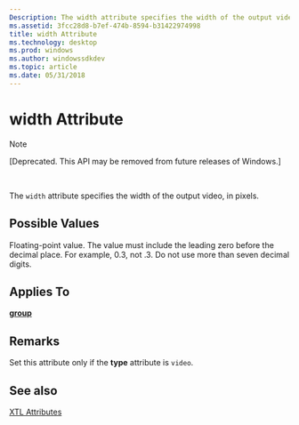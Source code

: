 ```yaml
---
Description: The width attribute specifies the width of the output video, in pixels.
ms.assetid: 3fcc28d8-b7ef-474b-8594-b31422974998
title: width Attribute
ms.technology: desktop
ms.prod: windows
ms.author: windowssdkdev
ms.topic: article
ms.date: 05/31/2018
---
```


# width Attribute

> [!Note]  
> \[Deprecated. This API may be removed from future releases of Windows.\]

 

The `width` attribute specifies the width of the output video, in pixels.

## Possible Values

Floating-point value. The value must include the leading zero before the decimal place. For example, 0.3, not .3. Do not use more than seven decimal digits.

## Applies To

[**group**](group-element.md)

## Remarks

Set this attribute only if the **type** attribute is `video`.

## See also

<dl> <dt>

[XTL Attributes](xtl-attributes.md)
</dt> </dl>

 

 



